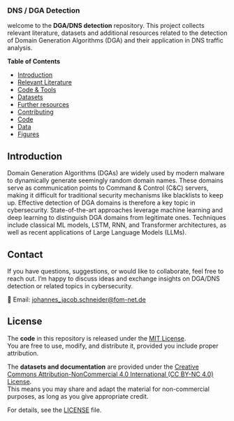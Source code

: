 ### DNS / DGA Detection

welcome to the **DGA/DNS detection** repository. This project collects relevant literature, datasets and additional resources related to the detection of Domain Generation Algorithms (DGA) and their application in DNS traffic analysis.

**Table of Contents**

* [Introduction](README.md#Introduction)
* [Relevant Literature](Relevant_Literature.md)
* [Code & Tools](Code_Tools.md)
* [Datasets](Datasets.md)
* [Further resources](Further_Resources.md)
* [Contributing](Contributing.md)
* [Code](Code)
* [Data](Data)
* [Figures](Figures)

## Introduction

Domain Generation Algorithms (DGAs) are widely used by modern malware to dynamically generate seemingly random domain names. These domains serve as communication points to Command & Control (C&C) servers, making it difficult for traditional security mechanisms like blacklists to keep up. Effective detection of DGA domains is therefore a key topic in cybersecurity.
State-of-the-art approaches leverage machine learning and deep learning to distinguish DGA domains from legitimate ones. Techniques include classical ML models, LSTM, RNN, and Transformer architectures, as well as recent applications of Large Language Models (LLMs).

## Contact
If you have questions, suggestions, or would like to collaborate, feel free to reach out. I’m happy to discuss ideas and exchange insights on DGA/DNS detection or related topics in cybersecurity.

📩 Email: johannes_jacob.schneider@fom-net.de

## License
The **code** in this repository is released under the [MIT License](LICENSE).  
You are free to use, modify, and distribute it, provided you include proper attribution.  

The **datasets and documentation** are provided under the [Creative Commons Attribution-NonCommercial 4.0 International (CC BY-NC 4.0) License](https://creativecommons.org/licenses/by-nc/4.0/).  
This means you may share and adapt the material for non-commercial purposes, as long as you give appropriate credit.  

For details, see the [LICENSE](LICENSE) file.
